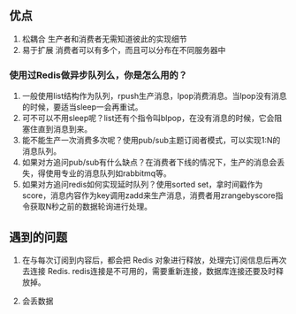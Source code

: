 ## 优点
1. 松耦合
生产者和消费者无需知道彼此的实现细节
2. 易于扩展
消费者可以有多个，而且可以分布在不同服务器中

### 使用过Redis做异步队列么，你是怎么用的？

1. 一般使用list结构作为队列，rpush生产消息，lpop消费消息。当lpop没有消息的时候，要适当sleep一会再重试。
2. 可不可以不用sleep呢？list还有个指令叫blpop，在没有消息的时候，它会阻塞住直到消息到来。
3. 能不能生产一次消费多次呢？使用pub/sub主题订阅者模式，可以实现1:N的消息队列。
4. 如果对方追问pub/sub有什么缺点？在消费者下线的情况下，生产的消息会丢失，得使用专业的消息队列如rabbitmq等。
5. 如果对方追问redis如何实现延时队列？使用sorted set，拿时间戳作为score，消息内容作为key调用zadd来生产消息，消费者用zrangebyscore指令获取N秒之前的数据轮询进行处理。

## 遇到的问题
1. 在与每次订阅到内容后，都会把 Redis 对象进行释放，处理完订阅信息后再次去连接 Redis.
   redis连接是不可用的，需要重新连接，数据库连接还要及时释放掉。

2. 会丢数据

